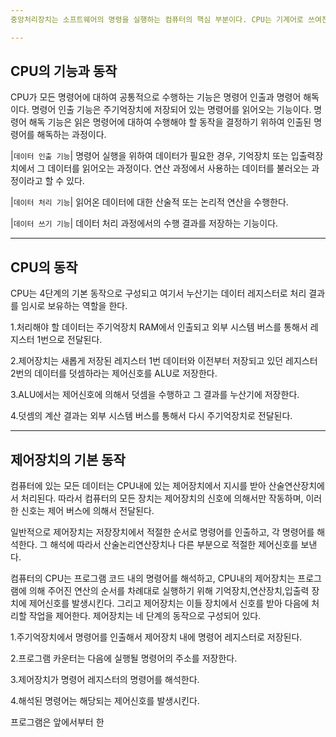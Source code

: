 ```yaml
---
중앙처리장치는 소프트웨어의 명령을 실행하는 컴퓨터의 핵심 부분이다. CPU는 기계어로 쓰여진 컴퓨터 프로그램의 명령어를 해석하여 실행하고, 프로그램에 따라 외부에서 정보를 입력,기억,연산하고 외부로 출력한다. CPU는 컴퓨터 부품과 정보를 교환하면서 컴퓨터 전체의 동작을 제어한다.

---
```

## CPU의 기능과 동작
CPU가 모든 명령어에 대하여 공통적으로 수행하는 기능은 명령어 인출과 명령어 해독이다. 명령어 인출 기능은 주기억장치에 저장되어 있는 명령어를 읽어오는 기능이다. 명령어 해독 기능은 읽은 명령어에 대하여 수행해야 할 동작을 결정하기 위하여 인출된 명령어를 해독하는 과정이다. 

|`데이터 인출 기능`| 명령어 실행을 위하여 데이터가 필요한 경우, 기억장치 또는 입출력장치에서 그 데이터를 읽어오는 과정이다. 연산 과정에서 사용하는 데이터를 불러오는 과정이라고 할 수 있다.   

|`데이터 처리 기능`| 읽어온 데이터에 대한 산술적 또는 논리적 연산을 수행한다.

|`데이터 쓰기 기능`| 데이터 처리 과정에서의 수행 결과를 저장하는 기능이다.  

---
## CPU의 동작
CPU는 4단계의 기본 동작으로 구성되고 여기서 누산기는 데이터 레지스터로 처리 결과를 임시로 보유하는 역할을 한다.

1.처리해야 할 데이터는 주기억장치  RAM에서 인출되고 외부 시스템 버스를 통해서 레지스터 1번으로 전달된다.

2.제어장치는 새롭게 저장된 레지스터 1번 데이터와 이전부터 저장되고 있던 레지스터 2번의 데이터를 덧셈하라는 제어신호를 ALU로 저장한다.

3.ALU에서는 제어신호에 의해서 덧셈을 수행하고 그 결과를 누산기에 저장한다.

4.덧셈의 계산 결과는 외부 시스템 버스를 통해서 다시 주기억장치로 전달된다.

---
## 제어장치의 기본 동작
컴퓨터에 있는 모든 데이터는  CPU내에 있는 제어장치에서 지시를 받아 산술연산장치에서 처리된다. 따라서 컴퓨터의 모든 장치는 제어장치의 신호에 의해서만 작동하며, 이러한 신호는 제어 버스에 의해서 전달된다.

일반적으로 제어장치는 저장장치에서 적절한 순서로 명령어를 인출하고, 각 명령어를 해석한다. 그 해석에 따라서 산술논리연산장치나 다른 부분으로 적절한 제어신호를 보낸다.

컴퓨터의  CPU는 프로그램 코드 내의 명령어를 해석하고, CPU내의 제어장치는 프로그램에 의해 주어진 연산의 순서를 차례대로 실행하기 위해 기억장치,연산장치,입출력 장치에 제어신호를 발생시킨다. 그리고 제어장치는 이들 장치에서 신호를 받아 다음에 처리할 작업을 제어한다. 제어장치는 네 단계의 동작으로 구성되어 있다.

1.주기억장치에서 명령어를 인출해서 제어장치 내에 명령어 레지스터로 저장된다.

2.프로그램 카운터는 다음에 실행될 명령어의 주소를 저장한다.

3.제어장치가 명령어 레지스터의 명령어를 해석한다.

4.해석된 명령어는 해당되는 제어신호를 발생시킨다.

프로그램은 앞에서부터 한 
